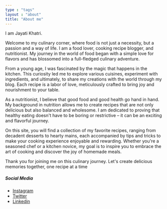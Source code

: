```yaml
---
type : "tags"
layout : "about"
title: "About me"
---
```


I am Jayati Khatri.

Welcome to my culinary corner, where food is not just a necessity, but a passion and a way of life. I am a food lover, cooking recipe blogger, and nutritionist. My journey in the world of food began with a simple love for flavors and has blossomed into a full-fledged culinary adventure.

From a young age, I was fascinated by the magic that happens in the kitchen. This curiosity led me to explore various cuisines, experiment with ingredients, and ultimately, to share my creations with the world through my blog. Each recipe is a labor of love, meticulously crafted to bring joy and nourishment to your table.

As a nutritionist, I believe that good food and good health go hand in hand. My background in nutrition allows me to create recipes that are not only delicious but also balanced and wholesome. I am dedicated to proving that healthy eating doesn't have to be boring or restrictive – it can be an exciting and flavorful journey.

On this site, you will find a collection of my favorite recipes, ranging from decadent desserts to hearty mains, each accompanied by tips and tricks to make your cooking experience enjoyable and rewarding. Whether you're a seasoned chef or a kitchen novice, my goal is to inspire you to embrace the art of cooking and discover the joy of homemade meals.

Thank you for joining me on this culinary journey. Let's create delicious memories together, one recipe at a time

##### Social Media
- [Instagram](https://www.instagram.com/binovarghese_)
- [Twitter](https://twitter.com/binovarghese_)
- [Linkedin](https://linkedin.com/in/binovarghese-)
 

